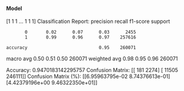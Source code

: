 #### Model
[1 1 1 ... 1 1 1]
Classification Report:
              precision    recall  f1-score   support

           0       0.02      0.07      0.03      2455
           1       0.99      0.96      0.97    257616

    accuracy                           0.95    260071
   macro avg       0.50      0.51      0.50    260071
weighted avg       0.98      0.95      0.96    260071

Accuracy: 0.9470183142295757
Confusion Matrix:
[[   181   2274]
 [ 11505 246111]]
Confusion Matrix (%):
[[6.95963795e-02 8.74376613e-01]
 [4.42379196e+00 9.46322350e+01]]
